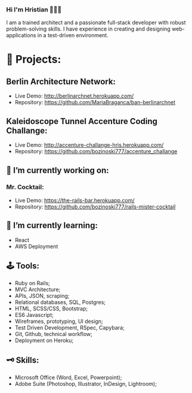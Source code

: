 ### Hi I'm Hristian 👋🤵🏻

I am a trained architect and a passionate full-stack
developer with robust problem-solving skills. I have
experience in creating and designing web-applications
in a test-driven environment.

# 💐 Projects:
## Berlin Architecture Network:
- Live Demo: http://berlinarchnet.herokuapp.com/
- Repository: https://github.com/MariaBraganca/ban-berlinarchnet

## Kaleidoscope Tunnel Accenture Coding Challange:
- Live Demo: http://accenture-challange-hris.herokuapp.com/
- Repository: https://github.com/bozinoski777/accenture_challange

## 🔭 I’m currently working on:
### Mr. Cocktail:
- Live Demo: https://the-rails-bar.herokuapp.com/
- Repository: https://github.com/bozinoski777/rails-mister-cocktail

## 🌱 I’m currently learning:
 - React
 - AWS Deployment
 
## 🕹 Tools:
- Ruby on Rails;
- MVC Architecture;
- APIs, JSON, scraping;
- Relational databases, SQL, Postgres;
- HTML, SCSS/CSS, Bootstrap;
- ES6 Javascript;
- Wireframes, prototyping, UI design;
- Test Driven Development, RSpec, Capybara;
- Git, Github, technical workflow;
- Deployment on Heroku;

## 🗝 Skills:
- Microsoft Office (Word, Excel, Powerpoint);
- Adobe Suite (Photoshop, Illustrator, InDesign, Lightroom);

<!--
**bozinoski777/bozinoski777** is a ✨ _special_ ✨ repository because its `README.md` (this file) appears on your GitHub profile.

Here are some ideas to get you started:

- 🔭 I’m currently working on ...
- 🌱 I’m currently learning ...
- 👯 I’m looking to collaborate on ...
- 🤔 I’m looking for help with ...
- 💬 Ask me about ...
- 📫 How to reach me: ...
- 😄 Pronouns: ...
- ⚡ Fun fact: ...
-->
